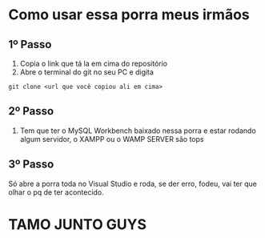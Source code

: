 # Como usar essa porra meus irmãos

## 1º Passo
1. Copia o link que tá la em cima do repositório
2. Abre o terminal do git no seu PC e digita
```
git clone <url que você copiou ali em cima>
```

## 2º Passo
1. Tem que ter o MySQL Workbench baixado nessa porra e estar rodando algum servidor, o XAMPP ou o WAMP SERVER são tops

## 3º Passo
Só abre a porra toda no Visual Studio e roda, se der erro, fodeu, vai ter que olhar o pq de ter acontecido.

# TAMO JUNTO GUYS

